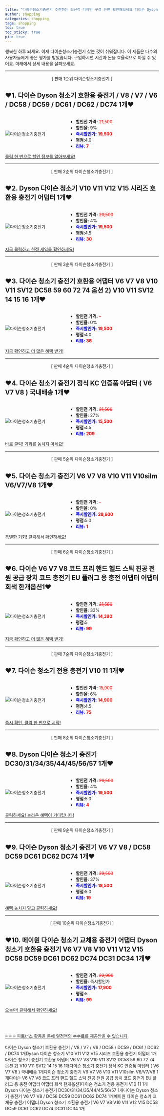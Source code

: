 ```yaml
---
title: "다이슨청소기충전기 추천하는 혁신적 디자인 구성 한번 확인해보세요 다이슨 Dyson 청소기 호환용 충전기"
author: shopping
categories: shopping
tags: shopping
toc: true
toc_sticky: true
pin: true
---
```

행복한 하루 되세요. 이제 다이슨청소기충전기 찾는 것이 쉬워집니다. 이 제품은 다수의 사용자들에게 좋은 평가를 받았습니다. 구입하시면 시간과 돈을 효율적으로 아낄 수 있어요. 아래에서 상세 내용을 살펴보세요.

---
<p class="toplist" style="margin: 0 auto; display: block; width: fit-content;">[ 판매 1순위 다이슨청소기충전기 ]</p>

<h2><strong>❤️1. 다이슨 Dyson 청소기 호환용 충전기 / V8 / V7 / V6 / DC58 / DC59 / DC61 / DC62 / DC74 1개❤️</strong></h2>

<div style="display: flex; align-items: center;">
    <div style="flex: 0.4;">
        <img src="https://thumbnail8.coupangcdn.com/thumbnails/remote/230x230ex/image/vendor_inventory/0190/50ec42d46bca649d4f8206bce5c228b354bcd9d4a1ec5008acae4d8aeda1.png" alt="다이슨청소기충전기" style="max-width: 100%;">
    </div>
    <div style="flex: 0.6; margin-left: 10px;">
        <ul>
            <li><strong>할인전 가격:</strong> <del style="color: red;">21,500</del></li>
            <li><strong>할인율:</strong> 9%</li>
            <li><span style='color:blue'><strong>즉시할인가:</strong></span> <span style='color:red'><strong>19,500</strong></span></li>
            <li><strong>평점:</strong>4.0</li>
            <li><span style='color:blue'><strong>리뷰:</strong></span> <span style='color:red'><strong>7</strong></span></li>
        </ul>
    </div>
</div>
<div class="center">
    <a href="https://William4Davisa.github.io?lptag=AF9450613&subid=githubio&pageKey=6600673353&traceid=V0-153&itemId=14931399001&vendorItemId=78956391822" class="myButton">
        클릭 한 번으로 할인 정보를 알아보세요!
    </a>
</div>


---
<p class="toplist" style="margin: 0 auto; display: block; width: fit-content;">[ 판매 2순위 다이슨청소기충전기 ]</p>

<h2><strong>❤️2. Dyson 다이슨 청소기 V10 V11 V12 V15 시리즈 호환용 충전기 어덥터 1개❤️</strong></h2>

<div style="display: flex; align-items: center;">
    <div style="flex: 0.4;">
        <img src="https://thumbnail8.coupangcdn.com/thumbnails/remote/230x230ex/image/vendor_inventory/0190/50ec42d46bca649d4f8206bce5c228b354bcd9d4a1ec5008acae4d8aeda1.png" alt="다이슨청소기충전기" style="max-width: 100%;">
    </div>
    <div style="flex: 0.6; margin-left: 10px;">
        <ul>
            <li><strong>할인전 가격:</strong> <del style="color: red;">20,500</del></li>
            <li><strong>할인율:</strong> 4%</li>
            <li><span style='color:blue'><strong>즉시할인가:</strong></span> <span style='color:red'><strong>19,500</strong></span></li>
            <li><strong>평점:</strong>4.5</li>
            <li><span style='color:blue'><strong>리뷰:</strong></span> <span style='color:red'><strong>30</strong></span></li>
        </ul>
    </div>
</div>
<div class="center">
    <a href="https://William4Davisa.github.io?lptag=AF9450613&subid=githubio&pageKey=7670239468&traceid=V0-153&itemId=20459189003&vendorItemId=84482274670" class="myButton">
        지금 클릭하고 한정 세일을 확인하세요!
    </a>
</div>


---
<p class="toplist" style="margin: 0 auto; display: block; width: fit-content;">[ 판매 3순위 다이슨청소기충전기 ]</p>

<h2><strong>❤️3. 다이슨 청소기 충전기 호환용 어댑터 V6 V7 V8 V10 V11 SV12 DC58 59 60 72 74 옵션 2) V10 V11 SV12 14 15 16 1개❤️</strong></h2>

<div style="display: flex; align-items: center;">
    <div style="flex: 0.4;">
        <img src="https://thumbnail7.coupangcdn.com/thumbnails/remote/230x230ex/image/vendor_inventory/1177/2e6b1233297c685753121ece02fde8f3f834059a5fb49e523e01f635e75a.jpg" alt="다이슨청소기충전기" style="max-width: 100%;">
    </div>
    <div style="flex: 0.6; margin-left: 10px;">
        <ul>
            <li><strong>할인전 가격:</strong> <del style="color: red;">-</del></li>
            <li><strong>할인율:</strong> 0%</li>
            <li><span style='color:blue'><strong>즉시할인가:</strong></span> <span style='color:red'><strong>19,500</strong></span></li>
            <li><strong>평점:</strong>4.0</li>
            <li><span style='color:blue'><strong>리뷰:</strong></span> <span style='color:red'><strong>36</strong></span></li>
        </ul>
    </div>
</div>
<div class="center">
    <a href="https://William4Davisa.github.io?lptag=AF9450613&subid=githubio&pageKey=8003558405&traceid=V0-153&itemId=22298117146&vendorItemId=79738051989" class="myButton">
        지금 확인하고 더 많은 혜택 받기!
    </a>
</div>


---
<p class="toplist" style="margin: 0 auto; display: block; width: fit-content;">[ 판매 4순위 다이슨청소기충전기 ]</p>

<h2><strong>❤️4. 다이슨 청소기 충전기 정식 KC 인증품 아답터 ( V6 V7 V8 ) 국내배송 1개❤️</strong></h2>

<div style="display: flex; align-items: center;">
    <div style="flex: 0.4;">
        <img src="https://thumbnail8.coupangcdn.com/thumbnails/remote/230x230ex/image/vendor_inventory/9848/29453ae92c551a9d0e184d570d9aa1de4e78e56f41f8822bf70fdb51bd4f.JPG" alt="다이슨청소기충전기" style="max-width: 100%;">
    </div>
    <div style="flex: 0.6; margin-left: 10px;">
        <ul>
            <li><strong>할인전 가격:</strong> <del style="color: red;">21,500</del></li>
            <li><strong>할인율:</strong> 27%</li>
            <li><span style='color:blue'><strong>즉시할인가:</strong></span> <span style='color:red'><strong>15,500</strong></span></li>
            <li><strong>평점:</strong>4.5</li>
            <li><span style='color:blue'><strong>리뷰:</strong></span> <span style='color:red'><strong>209</strong></span></li>
        </ul>
    </div>
</div>
<div class="center">
    <a href="https://William4Davisa.github.io?lptag=AF9450613&subid=githubio&pageKey=6710836222&traceid=V0-153&itemId=15579355975&vendorItemId=82798425834" class="myButton">
        바로 클릭! 기회를 놓치지 마세요!
    </a>
</div>


---
<p class="toplist" style="margin: 0 auto; display: block; width: fit-content;">[ 판매 5순위 다이슨청소기충전기 ]</p>

<h2><strong>❤️5. 다이슨 청소기 충전기 V6 V7 V8 V10 V11 V10silm V6/V7/V8 1개❤️</strong></h2>

<div style="display: flex; align-items: center;">
    <div style="flex: 0.4;">
        <img src="https://thumbnail6.coupangcdn.com/thumbnails/remote/230x230ex/image/vendor_inventory/7733/9bd77e3c524f04f501b8c99014ea093b987391e50ee37e4d7525c4c1439f.jpg" alt="다이슨청소기충전기" style="max-width: 100%;">
    </div>
    <div style="flex: 0.6; margin-left: 10px;">
        <ul>
            <li><strong>할인전 가격:</strong> <del style="color: red;">-</del></li>
            <li><strong>할인율:</strong> 0%</li>
            <li><span style='color:blue'><strong>즉시할인가:</strong></span> <span style='color:red'><strong>28,600</strong></span></li>
            <li><strong>평점:</strong>5.0</li>
            <li><span style='color:blue'><strong>리뷰:</strong></span> <span style='color:red'><strong>1</strong></span></li>
        </ul>
    </div>
</div>
<div class="center">
    <a href="https://William4Davisa.github.io?lptag=AF9450613&subid=githubio&pageKey=7970139649&traceid=V0-153&itemId=22070803983&vendorItemId=89117891676" class="myButton">
        특별한 기회! 클릭해서 확인하세요!
    </a>
</div>


---
<p class="toplist" style="margin: 0 auto; display: block; width: fit-content;">[ 판매 6순위 다이슨청소기충전기 ]</p>

<h2><strong>❤️6. 다이슨 V6 V7 V8 코드 프리 핸드 헬드 스틱 진공 전원 공급 장치 코드 충전기 EU 플러그 용 충전 어댑터 어댑터 회색 한개옵션1❤️</strong></h2>

<div style="display: flex; align-items: center;">
    <div style="flex: 0.4;">
        <img src="https://thumbnail6.coupangcdn.com/thumbnails/remote/230x230ex/image/vendor_inventory/e26a/c21fdfa151439f8dc0b79f31832e88ebdac104e2fd22114663852329abc1.jpg" alt="다이슨청소기충전기" style="max-width: 100%;">
    </div>
    <div style="flex: 0.6; margin-left: 10px;">
        <ul>
            <li><strong>할인전 가격:</strong> <del style="color: red;">21,580</del></li>
            <li><strong>할인율:</strong> 33%</li>
            <li><span style='color:blue'><strong>즉시할인가:</strong></span> <span style='color:red'><strong>14,390</strong></span></li>
            <li><strong>평점:</strong>5</li>
            <li><span style='color:blue'><strong>리뷰:</strong></span> <span style='color:red'><strong>99</strong></span></li>
        </ul>
    </div>
</div>
<div class="center">
    <a href="https://William4Davisa.github.io?lptag=AF9450613&subid=githubio&pageKey=6770277563&traceid=V0-153&itemId=15894201961&vendorItemId=90559447456" class="myButton">
        지금 확인하고 더 많은 혜택 받기!
    </a>
</div>


---
<p class="toplist" style="margin: 0 auto; display: block; width: fit-content;">[ 판매 7순위 다이슨청소기충전기 ]</p>

<h2><strong>❤️7. 다이슨 청소기 전용 충전기 V10 11 1개❤️</strong></h2>

<div style="display: flex; align-items: center;">
    <div style="flex: 0.4;">
        <img src="https://thumbnail6.coupangcdn.com/thumbnails/remote/230x230ex/image/vendor_inventory/13b8/18eb1eaa0ff74ec7c170eded1b494113f2c47e26529965ac80fc1d3458f7.jpg" alt="다이슨청소기충전기" style="max-width: 100%;">
    </div>
    <div style="flex: 0.6; margin-left: 10px;">
        <ul>
            <li><strong>할인전 가격:</strong> <del style="color: red;">15,900</del></li>
            <li><strong>할인율:</strong> 6%</li>
            <li><span style='color:blue'><strong>즉시할인가:</strong></span> <span style='color:red'><strong>14,900</strong></span></li>
            <li><strong>평점:</strong>4.5</li>
            <li><span style='color:blue'><strong>리뷰:</strong></span> <span style='color:red'><strong>75</strong></span></li>
        </ul>
    </div>
</div>
<div class="center">
    <a href="https://William4Davisa.github.io?lptag=AF9450613&subid=githubio&pageKey=7000877125&traceid=V0-153&itemId=17168067111&vendorItemId=84340387044" class="myButton">
        즉시 확인, 클릭 한 번으로 시작!
    </a>
</div>


---
<p class="toplist" style="margin: 0 auto; display: block; width: fit-content;">[ 판매 8순위 다이슨청소기충전기 ]</p>

<h2><strong>❤️8. Dyson 다이슨 청소기 충전기 DC30/31/34/35/44/45/56/57 1개❤️</strong></h2>

<div style="display: flex; align-items: center;">
    <div style="flex: 0.4;">
        <img src="https://thumbnail8.coupangcdn.com/thumbnails/remote/230x230ex/image/vendor_inventory/0190/50ec42d46bca649d4f8206bce5c228b354bcd9d4a1ec5008acae4d8aeda1.png" alt="다이슨청소기충전기" style="max-width: 100%;">
    </div>
    <div style="flex: 0.6; margin-left: 10px;">
        <ul>
            <li><strong>할인전 가격:</strong> <del style="color: red;">20,500</del></li>
            <li><strong>할인율:</strong> 4%</li>
            <li><span style='color:blue'><strong>즉시할인가:</strong></span> <span style='color:red'><strong>19,500</strong></span></li>
            <li><strong>평점:</strong>5.0</li>
            <li><span style='color:blue'><strong>리뷰:</strong></span> <span style='color:red'><strong>4</strong></span></li>
        </ul>
    </div>
</div>
<div class="center">
    <a href="https://William4Davisa.github.io?lptag=AF9450613&subid=githubio&pageKey=6600648617&traceid=V0-153&itemId=14931312904&vendorItemId=78956350406" class="myButton">
        클릭하세요! 놀라운 혜택이 기다립니다!
    </a>
</div>


---
<p class="toplist" style="margin: 0 auto; display: block; width: fit-content;">[ 판매 9순위 다이슨청소기충전기 ]</p>

<h2><strong>❤️9. 다이슨 Dyson 청소기 충전기 V6 V7 V8 / DC58 DC59 DC61 DC62 DC74 1개❤️</strong></h2>

<div style="display: flex; align-items: center;">
    <div style="flex: 0.4;">
        <img src="https://thumbnail8.coupangcdn.com/thumbnails/remote/230x230ex/image/vendor_inventory/0190/50ec42d46bca649d4f8206bce5c228b354bcd9d4a1ec5008acae4d8aeda1.png" alt="다이슨청소기충전기" style="max-width: 100%;">
    </div>
    <div style="flex: 0.6; margin-left: 10px;">
        <ul>
            <li><strong>할인전 가격:</strong> <del style="color: red;">29,500</del></li>
            <li><strong>할인율:</strong> 37%</li>
            <li><span style='color:blue'><strong>즉시할인가:</strong></span> <span style='color:red'><strong>18,500</strong></span></li>
            <li><strong>평점:</strong>5.0</li>
            <li><span style='color:blue'><strong>리뷰:</strong></span> <span style='color:red'><strong>19</strong></span></li>
        </ul>
    </div>
</div>
<div class="center">
    <a href="https://William4Davisa.github.io?lptag=AF9450613&subid=githubio&pageKey=5933291730&traceid=V0-153&itemId=10550044097&vendorItemId=84482770982" class="myButton">
        혜택 놓치지 말고 클릭하세요!
    </a>
</div>


---
<p class="toplist" style="margin: 0 auto; display: block; width: fit-content;">[ 판매 10순위 다이슨청소기충전기 ]</p>

<h2><strong>❤️10. 메이원 다이슨 청소기 교체용 충전기 어댑터 Dyson 청소기 호환용 충전기 V6 V7 V8 V10 V11 V12 V15 DC58 DC59 DC61 DC62 DC74 DC31 DC34 1개❤️</strong></h2>

<div style="display: flex; align-items: center;">
    <div style="flex: 0.4;">
        <img src="https://thumbnail10.coupangcdn.com/thumbnails/remote/230x230ex/image/vendor_inventory/c5b3/7078dcc6e27cc7e194fa2882caeadd5458d4b780e6dec060c43b24cdc1af.jpg" alt="다이슨청소기충전기" style="max-width: 100%;">
    </div>
    <div style="flex: 0.6; margin-left: 10px;">
        <ul>
            <li><strong>할인전 가격:</strong> <del style="color: red;">22,900</del></li>
            <li><strong>할인율:</strong> 즉시할인가</li>
            <li><span style='color:blue'><strong>즉시할인가:</strong></span> <span style='color:red'><strong>17,900</strong></span></li>
            <li><strong>평점:</strong>5</li>
            <li><span style='color:blue'><strong>리뷰:</strong></span> <span style='color:red'><strong>99</strong></span></li>
        </ul>
    </div>
</div>
<div class="center">
    <a href="https://William4Davisa.github.io?lptag=AF9450613&subid=githubio&pageKey=8215862105&traceid=V0-153&itemId=23598135746&vendorItemId=90623946176" class="myButton">
        오늘만! 클릭해서 확인하세요!
    </a>
</div>

<br><br><br>[💦 💦 💦 파트너스 활동을 통해 일정액의 수수료를 제공받을 수 있습니다](https://link.coupang.com/a/bcpT2c)<br><br>다이슨 Dyson 청소기 호환용 충전기 / V8 / V7 / V6 / DC58 / DC59 / DC61 / DC62 / DC74 1개Dyson 다이슨 청소기 V10 V11 V12 V15 시리즈 호환용 충전기 어덥터 1개다이슨 청소기 충전기 호환용 어댑터 V6 V7 V8 V10 V11 SV12 DC58 59 60 72 74 옵션 2) V10 V11 SV12 14 15 16 1개다이슨 청소기 충전기 정식 KC 인증품 아답터 ( V6 V7 V8 ) 국내배송 1개다이슨 청소기 충전기 V6 V7 V8 V10 V11 V10silm V6/V7/V8 1개다이슨 V6 V7 V8 코드 프리 핸드 헬드 스틱 진공 전원 공급 장치 코드 충전기 EU 플러그 용 충전 어댑터 어댑터 회색 한개옵션1다이슨 청소기 전용 충전기 V10 11 1개Dyson 다이슨 청소기 충전기 DC30/31/34/35/44/45/56/57 1개다이슨 Dyson 청소기 충전기 V6 V7 V8 / DC58 DC59 DC61 DC62 DC74 1개메이원 다이슨 청소기 교체용 충전기 어댑터 Dyson 청소기 호환용 충전기 V6 V7 V8 V10 V11 V12 V15 DC58 DC59 DC61 DC62 DC74 DC31 DC34 1개